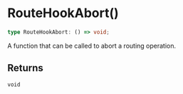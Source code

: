 # RouteHookAbort()

```ts
type RouteHookAbort: () => void;
```

A function that can be called to abort a routing operation.

## Returns

`void`
